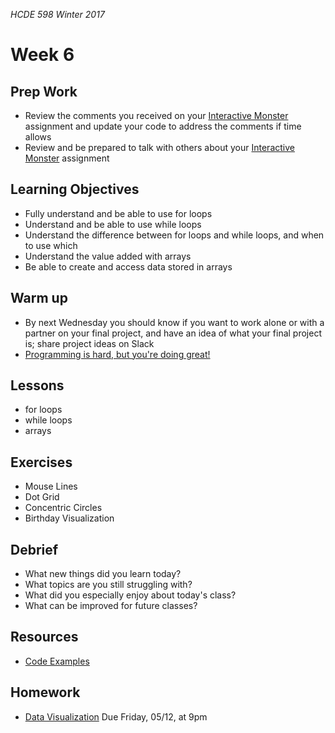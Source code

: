 _HCDE 598 Winter 2017_

# Week 6

## Prep Work
* Review the comments you received on your [Interactive Monster](../week3/homework/interactive-monster.md) assignment and update your code to address the comments if time allows
* Review and be prepared to talk with others about your [Interactive Monster](../week3/homework/interactive-monster.md) assignment

## Learning Objectives
* Fully understand and be able to use for loops
* Understand and be able to use while loops
* Understand the difference between for loops and while loops, and when to use which
* Understand the value added with arrays
* Be able to create and access data stored in arrays

## Warm up
* By next Wednesday you should know if you want to work alone or with a partner on your final project, and have an idea of what your final project is; share project ideas on Slack
* [Programming is hard, but you're doing great!](programming-is-hard-youre-doing-great.md)

## Lessons
* for loops
* while loops
* arrays

## Exercises
* Mouse Lines
* Dot Grid
* Concentric Circles
* Birthday Visualization

## Debrief
* What new things did you learn today?
* What topics are you still struggling with?
* What did you especially enjoy about today's class?
* What can be improved for future classes?

## Resources
* [Code Examples](code)

## Homework
* [Data Visualization](homework/data-visualization.md) Due Friday, 05/12, at 9pm